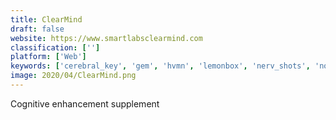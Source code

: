 ```yaml
---
title: ClearMind
draft: false 
website: https://www.smartlabsclearmind.com
classification: ['']
platform: ['Web']
keywords: ['cerebral_key', 'gem', 'hvmn', 'lemonbox', 'nerv_shots', 'nootroo', 'project_alta', 'the_multiply_pill', 'thryve']
image: 2020/04/ClearMind.png
---
```

Cognitive enhancement supplement